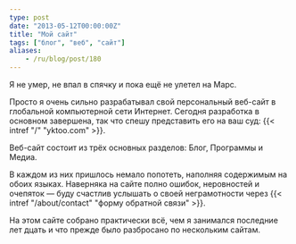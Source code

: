 ```yaml
---
type: post
date: "2013-05-12T00:00:00Z"
title: "Мой сайт"
tags: ["блог", "веб", "сайт"]
aliases:
    - /ru/blog/post/180
---
```


Я не умер, не впал в спячку и пока ещё не улетел на Марс.

Просто я очень сильно разрабатывал свой персональный веб-сайт в глобальной компьютерной сети Интернет. Сегодня разработка в основном завершена, так что спешу представить его на ваш суд: {{< intref "/" "yktoo.com" >}}.

Веб-сайт состоит из трёх основных разделов: Блог, Программы и Медиа.

В каждом из них пришлось немало попотеть, наполняя содержимым на обоих языках. Наверняка на сайте полно ошибок, неровностей и очепяток — буду счастлив услышать о своей неграмотности через {{< intref "/about/contact" "форму обратной связи" >}}.

На этом сайте собрано практически всё, чем я занимался последние лет дцать и что прежде было разбросано по нескольким сайтам.
